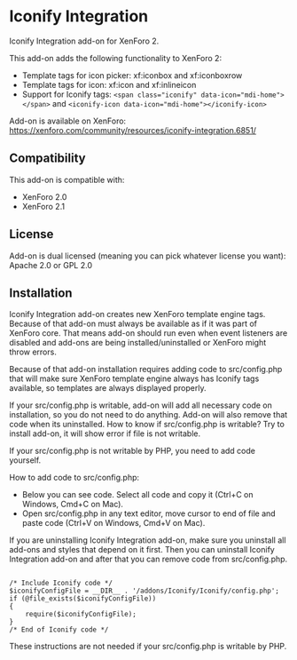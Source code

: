 # Iconify Integration

Iconify Integration add-on for XenForo 2.

This add-on adds the following functionality to XenForo 2:
* Template tags for icon picker: xf:iconbox and xf:iconboxrow
* Template tags for icon: xf:icon and xf:inlineicon
* Support for Iconify tags: ```<span class="iconify" data-icon="mdi-home"></span>``` and ```<iconify-icon data-icon="mdi-home"></iconify-icon>```

Add-on is available on XenForo: https://xenforo.com/community/resources/iconify-integration.6851/

## Compatibility

This add-on is compatible with:
* XenForo 2.0
* XenForo 2.1


## License

Add-on is dual licensed (meaning you can pick whatever license you want): Apache 2.0 or GPL 2.0

## Installation

Iconify Integration add-on creates new XenForo template engine tags. Because of that add-on must always be available as if it was part of XenForo core. That means add-on should run even when event listeners are disabled and add-ons are being installed/uninstalled or XenForo might throw errors.

Because of that add-on installation requires adding code to src/config.php that will make sure XenForo template engine always has Iconify tags available, so templates are always displayed properly.

If your src/config.php is writable, add-on will add all necessary code on installation, so you do not need to do anything. Add-on will also remove that code when its uninstalled. How to know if src/config.php is writable? Try to install add-on, it will show error if file is not writable.

If your src/config.php is not writable by PHP, you need to add code yourself.

How to add code to src/config.php:

* Below you can see code. Select all code and copy it (Ctrl+C on Windows, Cmd+C on Mac).
* Open src/config.php in any text editor, move cursor to end of file and paste code (Ctrl+V on Windows, Cmd+V on Mac).

If you are uninstalling Iconify Integration add-on, make sure you uninstall all add-ons and styles that depend on it first. Then you can uninstall Iconify Integration add-on and after that you can remove code from src/config.php.


```

/* Include Iconify code */
$iconifyConfigFile = __DIR__ . '/addons/Iconify/Iconify/config.php';
if (@file_exists($iconifyConfigFile))
{
    require($iconifyConfigFile);
}
/* End of Iconify code */

```

These instructions are not needed if your src/config.php is writable by PHP.
